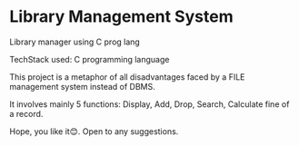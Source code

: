 # Library Management System
 Library manager using C prog lang

TechStack used: C programming language

This project is a metaphor of all disadvantages faced by a FILE management system instead of DBMS.

It involves mainly 5 functions: Display, Add, Drop, Search, Calculate fine of a record.

Hope, you like it😊. 
Open to any suggestions.
